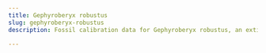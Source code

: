 ```yaml
---
title: Gephyroberyx robustus
slug: gephyroberyx-robustus
description: Fossil calibration data for Gephyroberyx robustus, an extinct species of fish. Includes taxonomy authority and locality references, and cross-references to living taxa.

---
```

